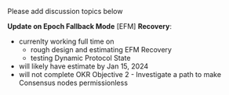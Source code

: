 Please add discussion topics below

**Update on Epoch Fallback Mode** [EFM] **Recovery**:
* currenlty working full time on 
  - rough design and estimating EFM Recovery
  - testing Dynamic Protocol State
* will likely have estimate by Jan 15, 2024
* will not complete OKR Objective 2 - Investigate a path to make Consensus nodes permissionless  
